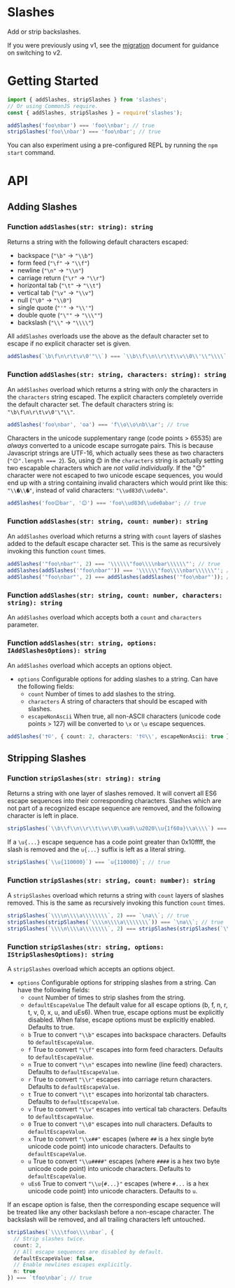 # Slashes

Add or strip backslashes.

If you were previously using v1, see the [migration](./MIGRATION.md) document for guidance on switching to v2.

# Getting Started

```ts
import { addSlashes, stripSlashes } from 'slashes';
// Or using CommonJS require.
const { addSlashes, stripSlashes } = require('slashes');

addSlashes('foo\nbar') === 'foo\\nbar'; // true
stripSlashes('foo\\nbar') === 'foo\nbar'; // true
```

You can also experiment using a pre-configured REPL by running the `npm start` command.

# API

## Adding Slashes

### **Function** `addSlashes(str: string): string`

Returns a string with the following default characters escaped:

- backspace (`"\b"` -> `"\\b"`)
- form feed (`"\f"` -> `"\\f"`)
- newline (`"\n"` -> `"\\n"`)
- carriage return (`"\r"` -> `"\\r"`)
- horizontal tab (`"\t"` -> `"\\t"`)
- vertical tab (`"\v"` -> `"\\v"`)
- null (`"\0"` -> `"\\0"`)
- single quote (`"'"` -> `"\\'"`)
- double quote (`"\""` -> `"\\\""`)
- backslash (`"\\"` -> `"\\\\"`)

All `addSlashes` overloads use the above as the default character set to escape if no explicit character set is given.

```ts
addSlashes(`\b\f\n\r\t\v\0'"\\`) === `\\b\\f\\n\\r\\t\\v\\0\\'\\"\\\\`; // true
```

### **Function** `addSlashes(str: string, characters: string): string`

An `addSlashes` overload which returns a string with _only_ the characters in the `characters` string escaped. The explicit characters completely override the default character set. The default characters string is: `"\b\f\n\r\t\v\0'\"\\"`.

```ts
addSlashes('foo\nbar', 'oa') === 'f\\o\\o\nb\\ar'; // true
```

Characters in the unicode supplementary range (code points > 65535) are _always_ converted to a unicode escape surrogate pairs. This is because Javascript strings are UTF-16, which actually sees these as two characters (`"😊".length === 2`). So, using 😊 in the `characters` string is actually setting two escapable characters which are _not valid individually._ If the "😊" character were not escaped to two unicode escape sequences, you would end up with a string containing invalid characters which would print like this: `"\\�\\�"`, instead of valid characters: `"\\ud83d\\ude0a"`.

```ts
addSlashes('foo😊bar', '😊') === 'foo\\ud83d\\ude0abar'; // true
```

### **Function** `addSlashes(str: string, count: number): string`

An `addSlashes` overload which returns a string with `count` layers of slashes added to the default escape character set. This is the same as recursively invoking this function `count` times.

```ts
addSlashes('"foo\nbar"', 2) === '\\\\\\"foo\\\\nbar\\\\\\"'; // true
addSlashes(addSlashes('"foo\nbar"')) === '\\\\\\"foo\\\\nbar\\\\\\"'; // true
addSlashes('"foo\nbar"', 2) === addSlashes(addSlashes('"foo\nbar"')); // true
```

### **Function** `addSlashes(str: string, count: number, characters: string): string`

An `addSlashes` overload which accepts both a `count` and `characters` parameter.

### **Function** `addSlashes(str: string, options: IAddSlashesOptions): string`

An `addSlashes` overload which accepts an options object.

- `options` Configurable options for adding slashes to a string. Can have the following fields:
  - `count` Number of times to add slashes to the string.
  - `characters` A string of characters that should be escaped with slashes.
  - `escapeNonAscii` When true, all non-ASCII characters (unicode code points > 127) will be converted to `\x` or `\u` escape sequences.

```ts
addSlashes('†©', { count: 2, characters: '†©\\', escapeNonAscii: true }) === '\\\\u2020\\\\xa9'; // true
```

## Stripping Slashes

### **Function** `stripSlashes(str: string): string`

Returns a string with one layer of slashes removed. It will convert all ES6 escape sequences into their corresponding characters. Slashes which are not part of a recognized escape sequence are removed, and the following character is left in place.

```ts
stripSlashes(`\\b\\f\\n\\r\\t\\v\\0\\xa9\\u2020\\u{1f60a}\\a\\\\`) === `\b\f\n\r\t\v\0©†😊a\\`; // true
```

If a `\u{...}` escape sequence has a code point greater than 0x10ffff, the slash is removed and the `u{...}` suffix is left as a literal string.

```ts
stripSlashes(`\\u{110000}`) === `u{110000}`; // true
```

### **Function** `stripSlashes(str: string, count: number): string`

A `stripSlashes` overload which returns a string with `count` layers of slashes removed. This is the same as recursively invoking this function `count` times.

```ts
stripSlashes(`\\\\n\\\\a\\\\\\\\`, 2) === `\na\\`; // true
stripSlashes(stripSlashes(`\\\\n\\\\a\\\\\\\\`)) === `\na\\`; // true
stripSlashes(`\\\\n\\\\a\\\\\\\\`, 2) === stripSlashes(stripSlashes(`\\\\n\\\\a\\\\\\\\`)); // true
```

### **Function** `stripSlashes(str: string, options: IStripSlashesOptions): string`

A `stripSlashes` overload which accepts an options object.

- `options` Configurable options for stripping slashes from a string. Can have the following fields:
  - `count` Number of times to strip slashes from the string.
  - `defaultEscapeValue` The default value for all escape options (b, f, n, r, t, v, 0, x, u, and uEs6). When true, escape options must be explicitly disabled. When false, escape options must be explicitly enabled. Defaults to true.
  - `b` True to convert `"\\b"` escapes into backspace characters. Defaults to `defaultEscapeValue`.
  - `f` True to convert `"\\f"` escapes into form feed characters. Defaults to `defaultEscapeValue`.
  - `n` True to convert `"\\n"` escapes into newline (line feed) characters. Defaults to `defaultEscapeValue`.
  - `r` True to convert `"\\r"` escapes into carriage return characters. Defaults to `defaultEscapeValue`.
  - `t` True to convert `"\\t"` escapes into horizontal tab characters. Defaults to `defaultEscapeValue`.
  - `v` True to convert `"\\v"` escapes into vertical tab characters. Defaults to `defaultEscapeValue`.
  - `0` True to convert `"\\0"` escapes into null characters. Defaults to `defaultEscapeValue`.
  - `x` True to convert `"\\x##"` escapes (where `##` is a hex single byte unicode code point) into unicode characters. Defaults to `defaultEscapeValue`.
  - `u` True to convert `"\\u####"` escapes (where `####` is a hex two byte unicode code point) into unicode characters. Defaults to `defaultEscapeValue`.
  - `uEs6` True to convert `"\\u{#...}"` escapes (where `#...` is a hex unicode code point) into unicode characters. Defaults to `u`.

If an escape option is false, then the corresponding escape sequence will be treated like any other backslash before a non-escape character. The backslash will be removed, and all trailing characters left untouched.

```ts
stripSlashes(`\\\\tfoo\\\\nbar`, {
  // Strip slashes twice.
  count: 2,
  // All escape sequences are disabled by default.
  defaultEscapeValue: false,
  // Enable newlines escapes explicitly.
  n: true
}) === `tfoo\nbar`; // true
```
